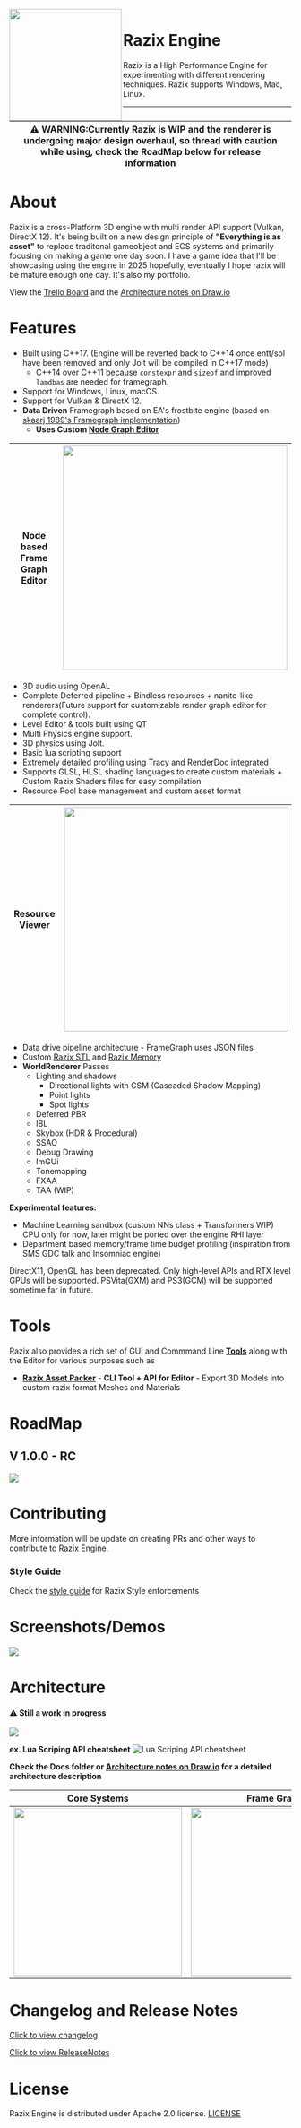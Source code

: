 <br>
<img width=200" align="left" src="https://github.com/Pikachuxxxx/Razix/blob/master/Branding/RazixLogo.png"> <h1> Razix Engine </h1>
Razix is a High Performance Engine for experimenting with different rendering techniques. Razix supports Windows, Mac, Linux. 

 ---

|:warning: WARNING:Currently Razix is WIP and the renderer is undergoing major design overhaul, so thread with caution while using, check the RoadMap below for release information |
| --- |

# About
Razix is a cross-Platform 3D engine with multi render API support (Vulkan, DirectX 12). It's being built on a new design principle of **"Everything is as asset"** to replace traditonal gameobject and ECS systems and primarily focusing on making a game one day soon. I have a game idea that I'll be showcasing using the engine in 2025 hopefully, eventually I hope razix will be mature enough one day. It's also my portfolio.

View the [Trello Board](https://trello.com/b/yvWKH1Xr/razix-engine) and the [Architecture notes on Draw.io](https://drive.google.com/file/d/1y5ZFf-h02z3cx6WmUzR8giKScvORzmwx/view?usp=sharing)

# Features
- Built using C++17. (Engine will be reverted back to C++14 once entt/sol have been removed and only Jolt will be compiled in C++17 mode)
	- C++14 over C++11 because `constexpr` and `sizeof` and improved `lamdbas` are needed for framegraph.
- Support for Windows, Linux, macOS.
- Support for Vulkan & DirectX 12.
- **Data Driven** Framegraph based on EA's frostbite engine (based on [skaarj
1989's Framegraph implementation](https://github.com/skaarj1989/FrameGraph))  
    - **Uses Custom [Node Graph Editor](https://github.com/Pikachuxxxx/QtNodeGraph)**

| Node based <br /> Frame Graph Editor  | <img src="./Branding/DemoImages/ReleaseNotes/Frame_Graph_Editor_design_demo_5.png" width="400"> |  
| ------------- | ------------- |

- 3D audio using OpenAL
- Complete Deferred pipeline + Bindless resources + nanite-like renderers(Future support for customizable render graph editor for complete control).
- Level Editor & tools built using QT
- Multi Physics engine support.
- 3D physics using Jolt.
- Basic lua scripting support
- Extremely detailed profiling using Tracy and RenderDoc integrated
- Supports GLSL, HLSL shading languages to create custom materials + Custom Razix Shaders files for easy compilation
- Resource Pool base management and custom asset format

| Resource Viewer | <img src="./Branding/DemoImages/ReleaseNotes/ResourceViewerPreview_2_Full.png" width="400"> |  
| ------------- | ------------- |

- Data drive pipeline architecture - FrameGraph uses JSON files
- Custom [Razix STL](https://github.com/Pikachuxxxx/RZSTL) and [Razix Memory](https://github.com/Pikachuxxxx/RazixMemory)
- **WorldRenderer** Passes
	- Lighting and shadows 
		- Directional lights with CSM (Cascaded Shadow Mapping)
		- Point lights
		- Spot lights
	- Deferred PBR 
	- IBL
	- Skybox (HDR & Procedural)
	- SSAO
	- Debug Drawing
	- ImGUi
	- Tonemapping
	- FXAA
	- TAA (WIP)

**Experimental features:**
  - Machine Learning sandbox (custom NNs class + Transformers WIP) CPU only for now, later might be ported over the engine RHI layer
  - Department based memory/frame time budget profiling (inspiration from SMS GDC talk and Insomniac engine)

DirectX11, OpenGL has been deprecated. Only high-level APIs and RTX level GPUs will be supported. PSVita(GXM) and PS3(GCM) will be supported sometime far in future.

# Tools
Razix also provides a rich set of GUI and Commmand Line [**Tools**](https://github.com/Pikachuxxxx/Razix/tree/master/Tools) along with the Editor for various purposes such as
- [**Razix Asset Packer**](https://github.com/Pikachuxxxx/RazixAssetPacker) - **CLI Tool + API for Editor** - Export 3D Models into custom razix format Meshes and Materials


# RoadMap

## V 1.0.0 - RC
![](./Docs/Architecture/RazixEngine-RoadMap-V1.0.0RC.png)

# Contributing
More information will be update on creating PRs and other ways to contribute to Razix Engine.
### Style Guide
Check the [style guide](./Docs/RazixStyleGuide.md) for Razix Style enforcements

# Screenshots/Demos
<img src="./Branding/DemoImages/ReleaseNotes/Razix Engine Editor 4_13_2024 7_14_21 PM.png">

# Architecture

#### :warning: Still a work in progress
![](./Docs/Architecture/RazixEngine-Architecture-V.1.0.0.RC.png)

**ex. Lua Scriping API cheatsheet** ![Lua Scriping API cheatsheet](./Docs/RazixLuaScriptingAPICheatSheet.png)

**Check the Docs folder or [Architecture notes on Draw.io](https://drive.google.com/file/d/1y5ZFf-h02z3cx6WmUzR8giKScvORzmwx/view?usp=sharing) for a detailed architecture description**

| Core Systems | Frame Graph |
| ----------- | ---------- |
| <img src="./Docs/Architecture/RazixEngine-CoreSystems.png" width="300">  |  <img src="./Docs/Architecture/Razix Engine-FrameGraph.png" width="300"> |

# Changelog and Release Notes

[Click to view changelog](./Docs/CHANGELOG.md)

[Click to view ReleaseNotes](./Docs/ReleaseNotes.md)

# License
Razix Engine is distributed under Apache 2.0 license. [LICENSE](https://github.com/Pikachuxxxx/Razix/blob/master/LICENSE)
